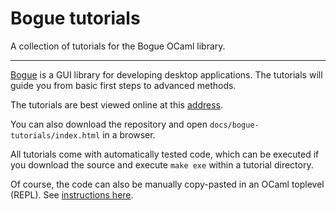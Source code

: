 # Bogue tutorials

A collection of tutorials for the Bogue OCaml library.

---

[Bogue](http://sanette.github.io/bogue/Principles.html) is a GUI
library for developing desktop applications. The tutorials will guide
you from basic first steps to advanced methods.

The tutorials are best viewed online at this
[address](https://sanette.github.io/bogue-tutorials/bogue-tutorials/index.html).

You can also download the repository and open
`docs/bogue-tutorials/index.html` in a browser.

All tutorials come with automatically tested code, which can be
executed if you download the source and execute `make exe` within a
tutorial directory.

Of course, the code can also be manually copy-pasted in an OCaml
toplevel (REPL). See
[instructions here](https://sanette.github.io/bogue-tutorials/bogue-tutorials/index.html).
